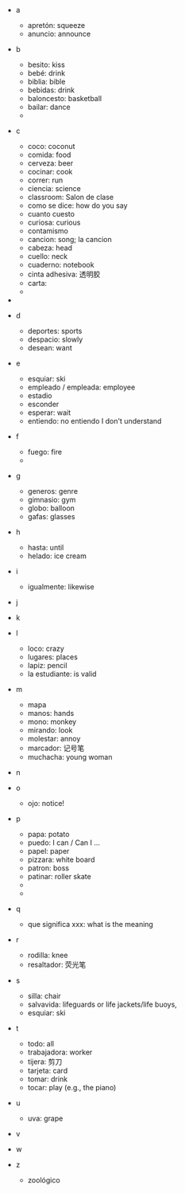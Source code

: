 - a
  - apretón: squeeze
  - anuncio: announce 

- b
  - besito: kiss
  - bebé: drink
  - biblia: bible
  - bebidas: drink
  - baloncesto: basketball
  - bailar: dance
  - 
- c
  - coco: coconut
  - comida: food
  - cerveza: beer
  - cocinar: cook
  - correr: run
  - ciencia: science
  - classroom: Salon de clase
  - como se dice: how do you say
  - cuanto cuesto
  - curiosa: curious
  - contamismo
  - cancion: song; la cancion
  - cabeza: head
  - cuello: neck
  - cuaderno: notebook
  - cinta adhesiva: 透明胶
  - carta: 
  - 
- 
- d
  - deportes: sports
  - despacio: slowly
  - desean: want
- e
  - esquiar: ski
  - empleado / empleada: employee
  - estadio
  - esconder
  - esperar: wait
  - entiendo: no entiendo I don't understand
- f
  - fuego: fire
  - 
- g
  - generos: genre
  - gimnasio: gym
  - globo: balloon
  - gafas: glasses
- h
  - hasta: until
  - helado: ice cream
 
- i
  - igualmente: likewise
- j
- k
- l
  - loco: crazy
  - lugares: places
  - lapiz: pencil
  - la estudiante: is valid
 
- m
  - mapa
  - manos: hands
  - mono: monkey
  - mirando: look
  - molestar: annoy
  - marcador: 记号笔
  - muchacha: young woman
 
- n
- o
  - ojo: notice!
- p
  - papa: potato
  - puedo: I can / Can I ...
  - papel: paper
  - pizzara: white board
  - patron: boss
  - patinar: roller skate
  - 
  - 
- q
  - que significa xxx:  what is the meaning 
- r
  - rodilla: knee
  - resaltador: 荧光笔
- s
  - silla: chair
  - salvavida: lifeguards or life jackets/life buoys,
  - esquiar: ski
- t
  - todo: all
  - trabajadora: worker
  - tijera: 剪刀
  - tarjeta: card
  - tomar: drink
  - tocar: play (e.g., the piano)
- u
  - uva: grape
- v
- w
- z
  - zoológico

